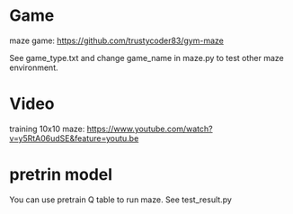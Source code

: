 # Game 
maze game:  https://github.com/trustycoder83/gym-maze

See game_type.txt and change game_name in maze.py to test other maze environment.


# Video

training 10x10 maze: https://www.youtube.com/watch?v=y5RtA06udSE&feature=youtu.be

# pretrin model
You can use pretrain Q table to run maze.
See test_result.py
